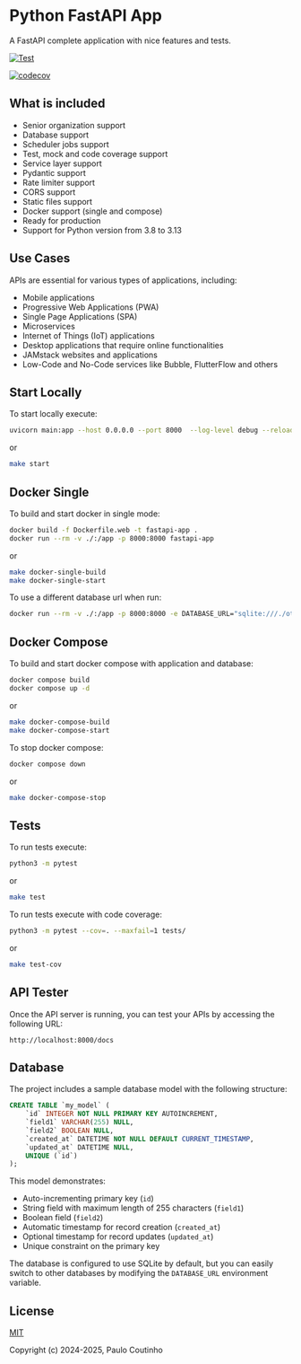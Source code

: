 # Python FastAPI App

A FastAPI complete application with nice features and tests.

[![Test](https://github.com/paulocoutinhox/fastapi-app/actions/workflows/test.yml/badge.svg)](https://github.com/paulocoutinhox/fastapi-app/actions/workflows/test.yml)

[![codecov](https://codecov.io/gh/paulocoutinhox/fastapi-app/graph/badge.svg?token=SFNWCA8JQ4)](https://codecov.io/gh/paulocoutinhox/fastapi-app)

## What is included

- Senior organization support
- Database support
- Scheduler jobs support
- Test, mock and code coverage support
- Service layer support
- Pydantic support
- Rate limiter support
- CORS support
- Static files support
- Docker support (single and compose)
- Ready for production
- Support for Python version from 3.8 to 3.13

## Use Cases

APIs are essential for various types of applications, including:

- Mobile applications
- Progressive Web Applications (PWA)
- Single Page Applications (SPA)
- Microservices
- Internet of Things (IoT) applications
- Desktop applications that require online functionalities
- JAMstack websites and applications
- Low-Code and No-Code services like Bubble, FlutterFlow and others

## Start Locally

To start locally execute:

```bash
uvicorn main:app --host 0.0.0.0 --port 8000  --log-level debug --reload
```

or

```bash
make start
```

## Docker Single

To build and start docker in single mode:

```bash
docker build -f Dockerfile.web -t fastapi-app .
docker run --rm -v ./:/app -p 8000:8000 fastapi-app
```

or

```bash
make docker-single-build
make docker-single-start
```

To use a different database url when run:

```bash
docker run --rm -v ./:/app -p 8000:8000 -e DATABASE_URL="sqlite:///./other.db" fastapi-app
```

## Docker Compose

To build and start docker compose with application and database:

```bash
docker compose build
docker compose up -d
```

or

```bash
make docker-compose-build
make docker-compose-start
```

To stop docker compose:

```bash
docker compose down
```

or

```bash
make docker-compose-stop
```

## Tests

To run tests execute:

```bash
python3 -m pytest
```

or

```bash
make test
```

To run tests execute with code coverage:

```bash
python3 -m pytest --cov=. --maxfail=1 tests/
```

or

```bash
make test-cov
```

## API Tester

Once the API server is running, you can test your APIs by accessing the following URL:

```
http://localhost:8000/docs
```

## Database

The project includes a sample database model with the following structure:

```sql
CREATE TABLE `my_model` (
    `id` INTEGER NOT NULL PRIMARY KEY AUTOINCREMENT,
    `field1` VARCHAR(255) NULL,
    `field2` BOOLEAN NULL,
    `created_at` DATETIME NOT NULL DEFAULT CURRENT_TIMESTAMP,
    `updated_at` DATETIME NULL,
    UNIQUE (`id`)
);
```

This model demonstrates:
- Auto-incrementing primary key (`id`)
- String field with maximum length of 255 characters (`field1`)
- Boolean field (`field2`)
- Automatic timestamp for record creation (`created_at`)
- Optional timestamp for record updates (`updated_at`)
- Unique constraint on the primary key

The database is configured to use SQLite by default, but you can easily switch to other databases by modifying the `DATABASE_URL` environment variable.

## License

[MIT](http://opensource.org/licenses/MIT)

Copyright (c) 2024-2025, Paulo Coutinho
